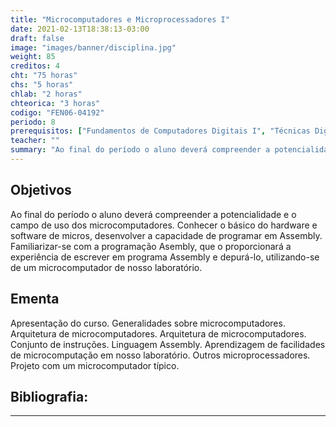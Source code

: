 ```yaml
---
title: "Microcomputadores e Microprocessadores I"
date: 2021-02-13T18:38:13-03:00
draft: false
image: "images/banner/disciplina.jpg"
weight: 85
creditos: 4
cht: "75 horas"
chs: "5 horas"
chlab: "2 horas"
chteorica: "3 horas"
codigo: "FEN06-04192"
periodo: 8
prerequisitos: ["Fundamentos de Computadores Digitais I", "Técnicas Digitais II"]
teacher: ""
summary: "Ao final do período o aluno deverá compreender a potencialidade e o campo de uso dos microcomputadores. "
---
```

## Objetivos
Ao final do período o aluno deverá compreender a potencialidade e o campo de uso dos microcomputadores. Conhecer o básico do hardware e software de micros, desenvolver a capacidade de programar em Assembly. Familiarizar-se com a programação Asembly, que o proporcionará a experiência de escrever em programa Assembly e depurá-lo, utilizando-se de um microcomputador de nosso laboratório.

## Ementa
Apresentação do curso. Generalidades sobre microcomputadores. Arquitetura de microcomputadores. Arquitetura de microcomputadores. Conjunto de instruções. Linguagem Assembly. Aprendizagem de facilidades de microcomputação em nosso laboratório. Outros microprocessadores. Projeto com um microcomputador típico.

## Bibliografia:

---
